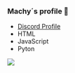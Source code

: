 ### Machy´s profile 👋
- <a href="https://discord.com/users/931226381721952296">Discord Profile</a>
- HTML
- JavaScript
- Pyton

<img src="https://github-readme-stats.vercel.app/api?username=Machy15&&show_icons=true&title_color=CC0000&icon_color=CC0000&text_color=daf7dc&bg_color=151515">

